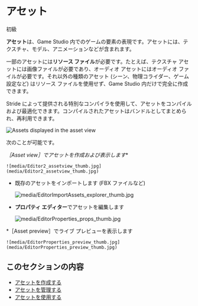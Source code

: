 # アセット

<span class="badge text-bg-primary">初級</span>

**アセット**は、Game Studio 内でのゲームの要素の表現です。アセットには、テクスチャ、モデル、アニメーションなどが含まれます。

一部のアセットには**リソース ファイル**が必要です。たとえば、テクスチャ アセットには画像ファイルが必要であり、オーディオ アセットにはオーディオ ファイルが必要です。それ以外の種類のアセット (シーン、物理コライダー、ゲーム設定など) はリソース ファイルを使用せず、Game Studio 内だけで完全に作成できます。

Stride によって提供される特別なコンパイラを使用して、アセットをコンパイルおよび最適化できます。コンパイルされたアセットはバンドルとしてまとめられ、再利用できます。

![Assets displayed in the asset view](../get-started/media/asset-creation-asset-view-tab-knight.png)

次のことが可能です。

*［Asset view］でアセットを作成および表示します**

    ![media/Editor2_assetview_thumb.jpg](media/Editor2_assetview_thumb.jpg)

* 既存のアセットをインポートします (FBX ファイルなど)

    ![media/EditorImportAssets_explorer_thumb.jpg](media/EditorImportAssets_explorer_thumb.jpg)

* **プロパティ エディター**でアセットを編集します

    ![media/EditorProperties_props_thumb.jpg](media/EditorProperties_props_thumb.jpg)

*［Asset preview］でライブ プレビューを表示します

    ![media/EditorProperties_preview_thumb.jpg](media/EditorProperties_preview_thumb.jpg)

## このセクションの内容

* [アセットを作成する](create-assets.md)
* [アセットを管理する](manage-assets.md)
* [アセットを使用する](use-assets.md)
